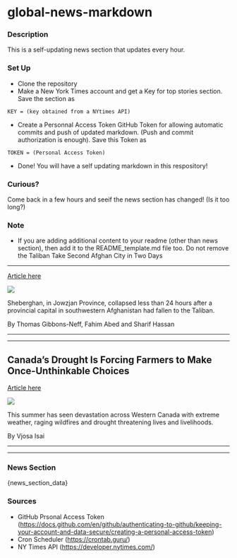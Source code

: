 # global-news-markdown

### Description 
This is a self-updating news section that updates every hour.

### Set Up 
* Clone the repository
* Make a New York Times account and get a Key for top stories section. Save the section as 
 ```
 KEY = (key obtained from a NYtimes API)
 ```
*  Create a Personnal Access Token GitHub Token for allowing automatic commits and push of updated markdown. (Push and commit authorization is enough). Save this Token as 
```
TOKEN = (Personal Access Token)
```
* Done! You will have a self updating markdown in this respository!

### Curious?
Come back in a few hours and seeif the news section has changed! (Is it too long?)

### Note
* If you are adding additional content to your readme (other than news section), then add it to the README_template.md file too. Do not remove the Taliban Take Second Afghan City in Two Days
-------------------------------------------

[Article here](https://www.nytimes.com/2021/08/07/world/asia/taliban-afghanistan.html)

[![](https://static01.nyt.com/images/2021/08/07/world/07afghanistan1/merlin_187641231_07b18785-0ebe-4601-b867-c2dd143b5dc4-superJumbo.jpg)](https://www.nytimes.com/2021/08/07/world/asia/taliban-afghanistan.html)

Sheberghan, in Jowzjan Province, collapsed less than 24 hours after a provincial capital in southwestern Afghanistan had fallen to the Taliban.

By Thomas Gibbons-Neff, Fahim Abed and Sharif Hassan

* * *

* * *

Canada’s Drought Is Forcing Farmers to Make Once-Unthinkable Choices
--------------------------------------------------------------------

[Article here](https://www.nytimes.com/2021/08/06/world/canada/canada-wildfires-drought.html)

[![](https://static01.nyt.com/images/2021/08/06/world/06CANADA-LETTER1/merlin_191200350_f0da77ff-c962-4a29-bf58-b23d699104b5-superJumbo.jpg)](https://www.nytimes.com/2021/08/06/world/canada/canada-wildfires-drought.html)

This summer has seen devastation across Western Canada with extreme weather, raging wildfires and drought threatening lives and livelihoods.

By Vjosa Isai

* * *

* * *

### News Section 
{news_section_data}


### Sources 
* GitHub Prsonal Access Token (https://docs.github.com/en/github/authenticating-to-github/keeping-your-account-and-data-secure/creating-a-personal-access-token)
* Cron Scheduler (https://crontab.guru/)
* NY Times API (https://developer.nytimes.com/)
